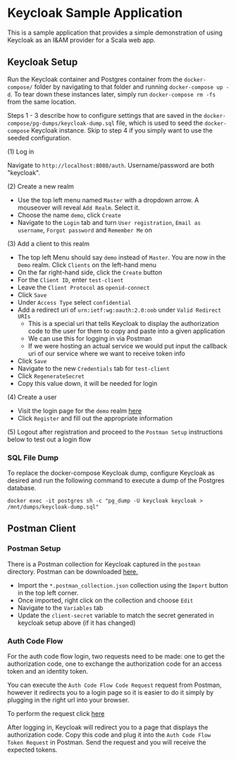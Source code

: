# Keycloak Sample Application

This is a sample application that provides a simple demonstration of using Keycloak as an I&AM provider for a Scala web app.

## Keycloak Setup
 
Run the Keycloak container and Postgres container from the `docker-compose/` folder by navigating to that folder and running `docker-compose up -d`. To tear down these instances later, simply run `docker-compose rm -fs` from the same location.

Steps 1 - 3 describe how to configure settings that are saved in the `docker-compose/pg-dumps/keycloak-dump.sql` file, which is used to seed the `docker-compose` Keycloak instance. Skip to step 4 if you simply want to use the seeded configuration.

(1) Log in

Navigate to `http://localhost:8080/auth`.  Username/password are both "keycloak". 

(2) Create a new realm

- Use the top left menu named `Master` with a dropdown arrow.  A mouseover will reveal `Add Realm`.  Select it.
- Choose the name `demo`, click `Create`
- Navigate to the `Login` tab and turn `User registration`, `Email as username`, `Forgot password` and `Remember Me` on

(3) Add a client to this realm

- The top left Menu should say `demo` instead of `Master`. You are now in the `Demo` realm.  Click `Clients` on the left-hand menu
- On the far right-hand side, click the `Create` button
- For the `Client ID`, enter `test-client`
- Leave the `Client Protocol` as `openid-connect`
- Click `Save`
- Under `Access Type` select `confidential`
- Add a redirect uri of `urn:ietf:wg:oauth:2.0:oob` under `Valid Redirect URIs`
  - This is a special uri that tells Keycloak to display the authorization code to the user for them to copy and paste into a given application
  - We can use this for logging in via Postman
  - If we were hosting an actual service we would put input the callback uri of our service where we want to receive token info
- Click `Save`
- Navigate to the new `Credentials` tab for `test-client`
- Click `RegenerateSecret`
- Copy this value down, it will be needed for login
  
(4) Create a user

- Visit the login page for the `demo` realm [here](http://localhost:8085/auth/realms/demo/account/)
- Click `Register` and fill out the appropriate information

(5) Logout after registration and proceed to the `Postman Setup` instructions below to test out a login flow

### SQL File Dump

To replace the docker-compose Keycloak dump, configure Keycloak as desired and run the following command to execute a dump of the Postgres database.

`docker exec -it postgres sh -c "pg_dump -U keycloak keycloak > /mnt/dumps/keycloak-dump.sql"`

## Postman Client

### Postman Setup

There is a Postman collection for Keycloak captured in the `postman` directory. Postman can be downloaded [here.](https://www.getpostman.com/)

- Import the `*.postman_collection.json` collection using the `Import` button in the top left corner.
- Once imported, right click on the collection and choose `Edit`
- Navigate to the `Variables` tab
- Update the `client-secret` variable to match the secret generated in keycloak setup above (if it has changed)

### Auth Code Flow

For the auth code flow login, two requests need to be made: one to get the authorization code, one to exchange the authorization code for an access token and an identity token.

You can execute the `Auth Code Flow Code Request` request from Postman, however it redirects you to a login page so it is easier to do it simply by plugging in the right url into your browser.

To perform the request click [here](http://localhost:8085/auth/realms/demo/protocol/openid-connect/auth?response_type=code&client_id=test-client&redirect_uri=urn:ietf:wg:oauth:2.0:oob)

After logging in, Keycloak will redirect you to a page that displays the authorization code. Copy this code and plug it into the `Auth Code Flow Token Request` in Postman. Send the request and you will receive the expected tokens.